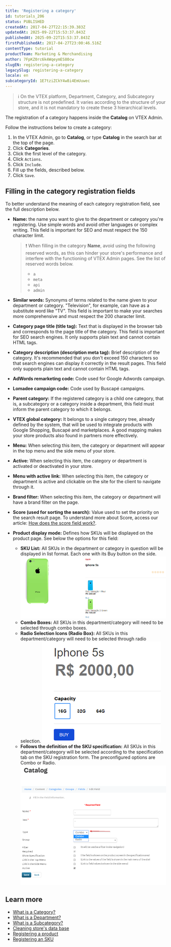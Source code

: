 ```yaml
---
title: 'Registering a category'
id: tutorials_206
status: PUBLISHED
createdAt: 2017-04-27T22:15:39.383Z
updatedAt: 2025-09-22T15:53:37.843Z
publishedAt: 2025-09-22T15:53:37.843Z
firstPublishedAt: 2017-04-27T23:00:46.516Z
contentType: tutorial
productTeam: Marketing & Merchandising
author: 7FpKZ0rc6k4WqeymES80cw
slugEN: registering-a-category
legacySlug: registering-a-category
locale: en
subcategoryId: 1E7tziZCkY4w8i4EmUuwec
---
```


> ℹ️ On the VTEX platform, Department, Category, and Subcategory structure is not predefined. It varies according to the structure of your store, and it is not mandatory to create these 3 hierarchical levels.

The registration of a category happens inside the __Catalog__ on VTEX Admin.

Follow the instructions below to create a category:

1. In the VTEX Admin, go to __Catalog__, or type __Catalog__ in the search bar at the top of the page.
2. Click  __Categories__.
4. Click the first level of the category.
5. Click `Actions`.
6. Click `Include`.
7. Fill up the fields, described below.
8. Click `Save`.

## Filling in the category registration fields

To better understand the meaning of each category registration field, see the full description below.

- __Name:__ the name you want to give to the department or category you're registering. Use simple words and avoid other languages or complex writing. This field is important for SEO and must respect the 150 character limit.

  > ❗ When filling in the category **Name**, avoid using the following reserved words, as this can hinder your store's performance and interfere with the functioning of VTEX Admin pages. See the list of reserved words below. <ul> <li>`a`</li> <li>`meta`</li> <li>`api`</li> <li>`admin`</li> </ul>

- __Similar words:__ Synonyms of terms related to the name given to your department or category. "Television", for example, can have as a substitute word like "TV". This field is important to make your searches more comprehensive and must respect the 200 character limit.
- __Category page title (title tag):__ Text that is displayed in the browser tab and corresponds to the page title of the category. This field is important for SEO search engines. It only supports plain text and cannot contain HTML tags.
- __Category description (description meta tag):__ Brief description of the category. It's recommended that you don't exceed 150 characters so that search engines can display it correctly in the result pages. This field only supports plain text and cannot contain HTML tags.
- __AdWords remarketing code:__ Code used for Google Adwords campaign.
- __Lomadee campaign code:__ Code used by Buscapé campaigns.
- __Parent category:__ If the registered category is a child one category, that is, a subcategory or a category inside a department, this field must inform the parent category to which it belongs.
- __VTEX global category:__ It belongs to a single category tree, already defined by the system, that will be used to integrate products with Google Shopping, Buscapé and marketplaces. A good mapping makes your store products also found in partners more effectively.
- __Menu:__ When selecting this item, the category or department will appear in the top menu and the side menu of your store.
- __Active:__ When selecting this item, the category or department is activated or deactivated in your store.
- __Menu with active link:__ When selecting this item, the category or department is active and clickable on the site for the client to navigate through it.
- __Brand filter:__ When selecting this item, the category or department will have a brand filter on the page.
- __Score (used for sorting the search):__ Value used to set the priority on the search result page. To understand more about Score, access our article: [How does the score field work?](/en/tutorial/how-does-the-score-field-work--1BUZC0mBYEEIUgeQYAKcae).
- __Product display mode:__ Defines how SKUs will be displayed on the product page. See below the options for this field:
  - __SKU List:__ All SKUs in the department or category in question will be displayed in list format. Each one with its Buy button on the side.
  ![1Lista.en](https://raw.githubusercontent.com/vtexdocs/help-center-content/refs/heads/main/docs/en/tutorials/catalog/categories/registering-a-category_1.png)
  - __Combo Boxes:__ All SKUs in this department/category will need to be selected through combo boxes.
  - __Radio Selection Icons (Radio Box):__ All SKUs in this department/category will need to be selected through radio selection.
  ![RadioBox.en](https://raw.githubusercontent.com/vtexdocs/help-center-content/refs/heads/main/docs/en/tutorials/catalog/categories/registering-a-category_2.png)
  - __Follows the definition of the SKU specification:__ All SKUs in this department/category will be selected according to the specification tab on the SKU registration form. The preconfigured options are Combo or Radio.
  ![Campos.en](https://raw.githubusercontent.com/vtexdocs/help-center-content/refs/heads/main/docs/en/tutorials/catalog/categories/registering-a-category_3.png)

## Learn more

- [What is a Category?](/en/tutorial/what-is-a-category--6HV4Q3E2FauUoOQoiCCgCg)
- [What is a Department?](/en/tutorial/what-is-a-department--22rKjmYWVmmKAK8CWa8yKw)
- [What is a Subcategory?](/en/tutorial/what-is-a-subcategory--2cb0aRkG3i6AeiAMM24iwY)
- [Cleaning store's data base](/en/tutorial/understanding-how-to-maintain-a-database)
- [Registering a product](/en/tutorial/registering-a-product)
- [Registering an SKU](/en/tracks/catalog-101--5AF0XfnjfWeopIFBgs3LIQ/17PxekVPmVYI4c3OCQ0ddJ)
